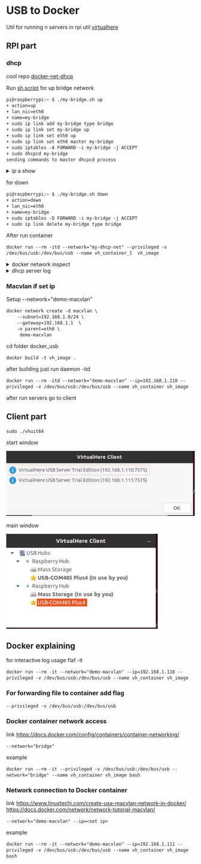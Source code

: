 # USB to Docker
Util for running n servers in rpi util [virtualhere](https://www.virtualhere.com/usb_server_software)

## RPI part
### dhcp 
cool repo [docker-net-dhcp](https://github.com/devplayer0/docker-net-dhcp)

Run [sh script](my-bridge.sh) for up bridge network 
```
pi@raspberrypi:~ $ ./my-bridge.sh up 
+ action=up
+ lan_nic=eth0
+ name=my-bridge
+ sudo ip link add my-bridge type bridge
+ sudo ip link set my-bridge up
+ sudo ip link set eth0 up
+ sudo ip link set eth0 master my-bridge
+ sudo iptables -A FORWARD -i my-bridge -j ACCEPT
+ sudo dhcpcd my-bridge
sending commands to master dhcpcd process
```
<details>
  <summary>ip a show</summary>
  
  ```
pi@raspberrypi:~ $ ip a
1: lo: <LOOPBACK,UP,LOWER_UP> mtu 65536 qdisc noqueue state UNKNOWN group default qlen 1000
    link/loopback 00:00:00:00:00:00 brd 00:00:00:00:00:00
    inet 127.0.0.1/8 scope host lo
       valid_lft forever preferred_lft forever
    inet6 ::1/128 scope host 
       valid_lft forever preferred_lft forever
2: eth0: <BROADCAST,MULTICAST,UP,LOWER_UP> mtu 1500 qdisc pfifo_fast master my-bridge state UP group default qlen 1000
    link/ether b8:27:eb:75:fe:40 brd ff:ff:ff:ff:ff:ff
    inet 192.168.1.100/24 brd 192.168.1.255 scope global dynamic noprefixroute eth0
       valid_lft 5666sec preferred_lft 4957sec
    inet6 fe80::2589:dc7d:e9d3:8bb8/64 scope link 
       valid_lft forever preferred_lft forever
3: wlan0: <BROADCAST,MULTICAST,UP,LOWER_UP> mtu 1500 qdisc pfifo_fast state UP group default qlen 1000
    link/ether b8:27:eb:20:ab:15 brd ff:ff:ff:ff:ff:ff
    inet 10.77.47.49/23 brd 10.77.47.255 scope global dynamic noprefixroute wlan0
       valid_lft 7198sec preferred_lft 6298sec
    inet6 fe80::53b7:a021:3e05:b31b/64 scope link 
       valid_lft forever preferred_lft forever
4: docker0: <NO-CARRIER,BROADCAST,MULTICAST,UP> mtu 1500 qdisc noqueue state DOWN group default 
    link/ether 02:42:c8:1c:cd:36 brd ff:ff:ff:ff:ff:ff
    inet 172.17.0.1/16 brd 172.17.255.255 scope global docker0
       valid_lft forever preferred_lft forever
10: my-bridge: <BROADCAST,MULTICAST,UP,LOWER_UP> mtu 1500 qdisc noqueue state UP group default qlen 1000
    link/ether b8:27:eb:75:fe:40 brd ff:ff:ff:ff:ff:ff
    inet6 fe80::c4df:36ff:fe4e:4b97/64 scope link 
       valid_lft forever preferred_lft forever
```
</details>

for down 
```
pi@raspberrypi:~ $ ./my-bridge.sh down 
+ action=down
+ lan_nic=eth0
+ name=my-bridge
+ sudo iptables -D FORWARD -i my-bridge -j ACCEPT
+ sudo ip link delete my-bridge type bridge
```
After run container 
```
docker run --rm -itd --network="my-dhcp-net" --privileged -v /dev/bus/usb:/dev/bus/usb --name vh_container_1  vh_image
```
<details>
  <summary>docker network inspect</summary>
  
  ```
pi@raspberrypi:~ $ docker network inspect my-dhcp-net 
[
    {
        "Name": "my-dhcp-net",
        "Id": "61ae4c4e10c5fd99ee08da3556c54ba2c2d70e4f92f605cd486d36a2a61b4cdb",
        "Created": "2023-03-30T17:11:57.838628163+03:00",
        "Scope": "local",
        "Driver": "ghcr.io/devplayer0/docker-net-dhcp:release-linux-arm-v7",
        "EnableIPv6": false,
        "IPAM": {
            "Driver": "null",
            "Options": {},
            "Config": [
                {
                    "Subnet": "0.0.0.0/0"
                }
            ]
        },
        "Internal": false,
        "Attachable": false,
        "Ingress": false,
        "ConfigFrom": {
            "Network": ""
        },
        "ConfigOnly": false,
        "Containers": {
            "6562b17c1677ddb8627b8a88fe29baf5e92cd65d7535da8f581d679f341e7fd5": {
                "Name": "vh_container_1",
                "EndpointID": "6ec00bf73e6466dfc268bb99b66fbf76b4a76b18b324860e38b833c623a69fe8",
                "MacAddress": "e6:1f:2a:99:fb:c2",
                "IPv4Address": "192.168.1.149/24",
                "IPv6Address": ""
            },
            "7bdf1bc087c6b62c782dc0d357c2d8b5ea6218c6a5df2a21039de5a37f082633": {
                "Name": "vh_container_0",
                "EndpointID": "d5c582f8a97436e8f695221d38ad06a84528b1912cd740ebcfe3824c2d7e61b0",
                "MacAddress": "ba:be:b1:15:f7:90",
                "IPv4Address": "192.168.1.148/24",
                "IPv6Address": ""
            }
        },
        "Options": {
            "bridge": "my-bridge"
        },
        "Labels": {}
    }
]
```  
</details>
<details>
  <summary>dhcp server log</summary>

  ```
  ● isc-dhcp-server.service - ISC DHCP IPv4 server
       Loaded: loaded (/lib/systemd/system/isc-dhcp-server.service; enabled; vendor preset: enabled)
       Active: active (running) since Thu 2023-03-30 16:49:07 MSK; 29min ago
         Docs: man:dhcpd(8)
     Main PID: 20993 (dhcpd)
        Tasks: 4 (limit: 18725)
       Memory: 4.5M
       CGroup: /system.slice/isc-dhcp-server.service
               └─20993 dhcpd -user dhcpd -group dhcpd -f -4 -pf /run/dhcp-server/dhcpd.pid -cf /etc/dhcp/dhcpd.conf enp0s31f6

  мар 30 17:13:20 nb-ubuntu-02 dhcpd[20993]: DHCPACK on 192.168.1.147 to 26:9f:27:8c:af:a2 (03a039ecb8c8) via enp0s31f6
  мар 30 17:15:55 nb-ubuntu-02 dhcpd[20993]: DHCPRELEASE of 192.168.1.147 from 26:9f:27:8c:af:a2 (03a039ecb8c8) via enp0s31f6 (found)
  мар 30 17:18:31 nb-ubuntu-02 dhcpd[20993]: DHCPDISCOVER from ba:be:b1:15:f7:90 via enp0s31f6
  мар 30 17:18:32 nb-ubuntu-02 dhcpd[20993]: DHCPOFFER on 192.168.1.148 to ba:be:b1:15:f7:90 via enp0s31f6
  мар 30 17:18:32 nb-ubuntu-02 dhcpd[20993]: DHCPREQUEST for 192.168.1.148 (192.168.1.1) from ba:be:b1:15:f7:90 via enp0s31f6
  мар 30 17:18:32 nb-ubuntu-02 dhcpd[20993]: DHCPACK on 192.168.1.148 to ba:be:b1:15:f7:90 via enp0s31f6
  мар 30 17:18:34 nb-ubuntu-02 dhcpd[20993]: DHCPDISCOVER from ba:be:b1:15:f7:90 via enp0s31f6
  мар 30 17:18:34 nb-ubuntu-02 dhcpd[20993]: DHCPOFFER on 192.168.1.148 to ba:be:b1:15:f7:90 (7bdf1bc087c6) via enp0s31f6
  мар 30 17:18:34 nb-ubuntu-02 dhcpd[20993]: DHCPREQUEST for 192.168.1.148 (192.168.1.1) from ba:be:b1:15:f7:90 (7bdf1bc087c6) via enp0s31f6
  мар 30 17:18:34 nb-ubuntu-02 dhcpd[20993]: DHCPACK on 192.168.1.148 to ba:be:b1:15:f7:90 (7bdf1bc087c6) via enp0s31f6

  ```
</details>

### Macvlan if set ip
Setup --network="demo-macvlan" 
```
docker network create -d macvlan \
    --subnet=192.168.1.0/24 \
    --gateway=192.168.1.1  \
    -o parent=eth0 \
     demo-macvlan
```

cd folder docker_usb
```
docker build -t vh_image . 
```
after building just run daemon -itd
```
docker run --rm -itd --network="demo-macvlan" --ip=192.168.1.110 --privileged -v /dev/bus/usb:/dev/bus/usb --name vh_container vh_image
```

after run servers go to client

## Client part 
```
sudo ./vhuit64
```
start window

![Alt text](images/start_win.png?raw=true "Optional Title")

main window

![Alt text](images/main_win.png?raw=true "Optional Title")

## Docker explaining
for interactive log usage flaf -it 
```
docker run --rm -it --network="demo-macvlan" --ip=192.168.1.110 --privileged -v /dev/bus/usb:/dev/bus/usb --name vh_container vh_image
```
### For forwarding file to container add flag

```
--privileged -v /dev/bus/usb:/dev/bus/usb
```


### Docker container network access

link https://docs.docker.com/config/containers/container-networking/
```
--network="bridge"
```
example 

```
docker run --rm -it --privileged -v /dev/bus/usb:/dev/bus/usb --network="bridge" --name vh_container vh_image bash
```

### Network connection to Docker container
link https://www.linuxtechi.com/create-use-macvlan-network-in-docker/  https://docs.docker.com/network/network-tutorial-macvlan/
```
--network="demo-macvlan" --ip=<set ip>
```
example 
```
docker run --rm -it --network="demo-macvlan" --ip=192.168.1.111 --privileged -v /dev/bus/usb:/dev/bus/usb --name vh_container vh_image bash
```


